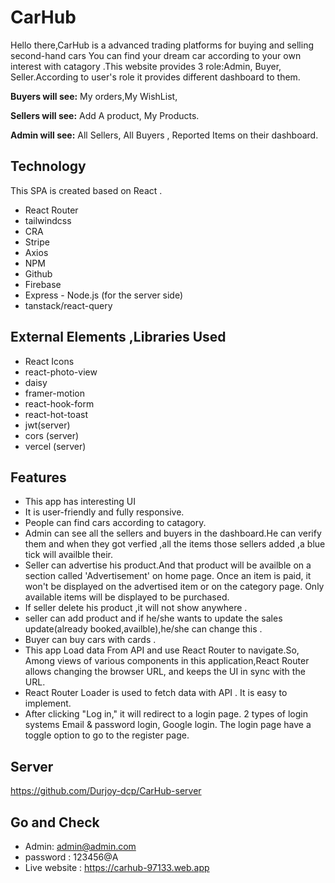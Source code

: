 
# CarHub
Hello there,CarHub is a advanced trading platforms for buying and selling second-hand cars
You can find your dream car according to your own interest with catagory .This website provides
3 role:Admin, Buyer, Seller.According to user's role it provides different dashboard to them.

**Buyers will see:** My orders,My WishList,

**Sellers will see:** Add A product, My Products.

**Admin will see:** All Sellers, All Buyers , Reported Items
on their dashboard.


## Technology

This SPA is created based on React .

- React Router 
- tailwindcss 
- CRA
- Stripe
- Axios
- NPM 
- Github 
- Firebase
- Express - Node.js (for the server side) 
- tanstack/react-query


## External Elements ,Libraries  Used 
- React Icons
- react-photo-view
- daisy
- framer-motion
- react-hook-form
- react-hot-toast
- jwt(server)
- cors (server)
- vercel (server)


## Features
- This app has interesting UI
-  It is user-friendly and fully responsive.
- People can  find cars according to catagory.
- Admin can see all the sellers and buyers in the dashboard.He can verify them and when they got verfied ,all the items those sellers added ,a blue tick will availble their. 
- Seller can advertise his product.And that product will be availble on a section called 'Advertisement' on home page. Once an item is paid, it won't be displayed on the advertised item or on the category page. Only available items will be displayed to be purchased.
- If seller delete his product ,it will not show anywhere .
- seller can add product and if he/she wants to update the sales update(already booked,availble),he/she can change this .
- Buyer can buy cars with cards .
- This app Load data From API and use React Router to navigate.So, Among views of various components in this application,React Router allows changing the browser URL, and keeps the UI in sync with the URL.
- React Router Loader is used to fetch data with API . It is easy to implement.
-  After clicking "Log in," it will
     redirect to a login page. 2 types of login systems  Email & password login, Google login. The login page 
     have a toggle option to go to the register page.
## Server 
https://github.com/Durjoy-dcp/CarHub-server

## Go and Check
- Admin: admin@admin.com
- password :  123456@A
- Live website : https://carhub-97133.web.app
